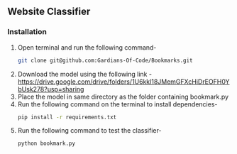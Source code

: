 ## Website Classifier

### Installation

1. Open terminal and run the following command-
   ```bash
   git clone git@github.com:Gardians-Of-Code/Bookmarks.git
   ```
2. Download the model using the following link - https://drive.google.com/drive/folders/1U6kkl18JMemGFXcHiDrEOFH0YbUsk278?usp=sharing
3. Place the model in same directory as the folder containing bookmark.py
4. Run the following command on the terminal to install dependencies-
   ```bash
   pip install -r requirements.txt
   ```
5. Run the following command to test the classifier-
   ```bash
   python bookmark.py
   ```
